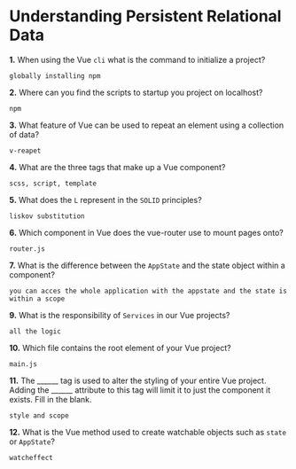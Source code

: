 # Understanding Persistent Relational Data

**1.** When using the Vue `cli` what is the command to initialize a project?
<!-- enter you answer in the space below -->
```
globally installing npm 
```
**2.** Where can you find the scripts to startup you project on localhost?
<!-- enter you answer in the space below -->
```
npm
```
**3.** What feature of Vue can be used to repeat an element using a collection of data?
<!-- enter you answer in the space below -->
```
v-reapet
```
**4.** What are the three tags that make up a Vue component?
<!-- enter you answer in the space below -->
```
scss, script, template
```
**5.** What does the `L` represent in the `SOLID` principles?
<!-- enter you answer in the space below -->
```
liskov substitution
```
**6.** Which component in Vue does the vue-router use to mount pages onto?
<!-- enter you answer in the space below -->
```
router.js
```
**7.** What is the difference between the `AppState` and the state object within a component?
<!-- enter you answer in the space below -->
```
you can acces the whole application with the appstate and the state is within a scope
```
**9.** What is the responsibility of `Services` in our Vue projects?
<!-- enter you answer in the space below -->
```
all the logic
```
**10.** Which file contains the root element of your Vue project?
<!-- enter you answer in the space below -->
```
main.js
```
**11.** The ______ tag is used to alter the styling of your entire Vue project.  Adding the ______ attribute to this tag will limit it to just the component it exists.  Fill in the blank.
<!-- enter you answer in the space below -->
```
style and scope
```
**12.** What is the Vue method used to create watchable objects such as `state` or `AppState`?
<!-- enter you answer in the space below -->
```
watcheffect
```